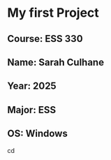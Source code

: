 # My first Project
## **Course**: ESS 330
## **Name**: Sarah Culhane
## **Year**: 2025
## **Major**: ESS
## **OS**: Windows
cd  
